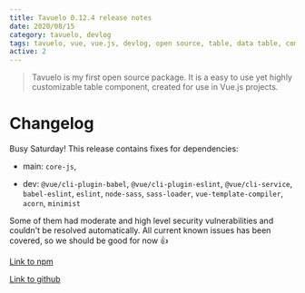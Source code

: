 ```yaml
---
title: Tavuelo 0.12.4 release notes
date: 2020/08/15
category: tavuelo, devlog
tags: tavuelo, vue, vue.js, devlog, open source, table, data table, component, javascript, js, programming, release notes, changelog
active: 2
---
```


> Tavuelo is my first open source package. It is a easy to use yet highly customizable table component, created for use in Vue.js projects.

# Changelog

Busy Saturday! This release contains fixes for dependencies:

- main: `core-js`,

- dev: `@vue/cli-plugin-babel`, `@vue/cli-plugin-eslint`, `@vue/cli-service`, `babel-eslint`, `eslint`, `node-sass`, `sass-loader`, `vue-template-compiler`, `acorn`, `minimist`

Some of them had moderate and high level security vulnerabilities and couldn't be resolved automatically. All current known issues has been covered, so we should be good for now 👍

[Link to npm](https://www.npmjs.com/package/tavuelo)

[Link to github](https://github.com/lukaszkups/tavuelo)

